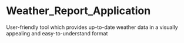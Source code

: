 # Weather_Report_Application
User-friendly tool which provides up-to-date weather data in a visually appealing and easy-to-understand format
